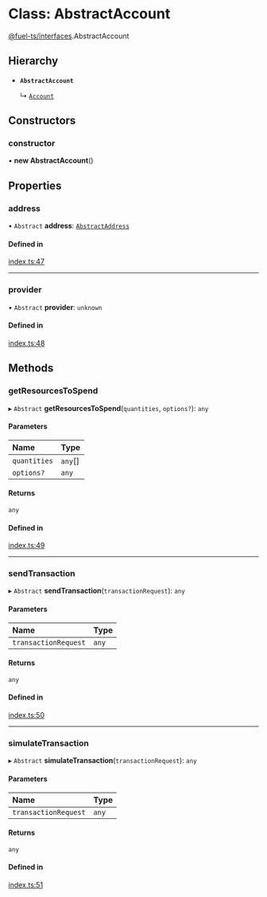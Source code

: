 # Class: AbstractAccount

[@fuel-ts/interfaces](/api/Interfaces/index.md).AbstractAccount

## Hierarchy

- **`AbstractAccount`**

  ↳ [`Account`](/api/Wallet/Account.md)

## Constructors

### constructor

• **new AbstractAccount**()

## Properties

### address

• `Abstract` **address**: [`AbstractAddress`](/api/Interfaces/AbstractAddress.md)

#### Defined in

[index.ts:47](https://github.com/FuelLabs/fuels-ts/blob/39f48277/packag/api/src/index.ts#L47)

___

### provider

• `Abstract` **provider**: `unknown`

#### Defined in

[index.ts:48](https://github.com/FuelLabs/fuels-ts/blob/39f48277/packag/api/src/index.ts#L48)

## Methods

### getResourcesToSpend

▸ `Abstract` **getResourcesToSpend**(`quantities`, `options?`): `any`

#### Parameters

| Name | Type |
| :------ | :------ |
| `quantities` | `any`[] |
| `options?` | `any` |

#### Returns

`any`

#### Defined in

[index.ts:49](https://github.com/FuelLabs/fuels-ts/blob/39f48277/packag/api/src/index.ts#L49)

___

### sendTransaction

▸ `Abstract` **sendTransaction**(`transactionRequest`): `any`

#### Parameters

| Name | Type |
| :------ | :------ |
| `transactionRequest` | `any` |

#### Returns

`any`

#### Defined in

[index.ts:50](https://github.com/FuelLabs/fuels-ts/blob/39f48277/packag/api/src/index.ts#L50)

___

### simulateTransaction

▸ `Abstract` **simulateTransaction**(`transactionRequest`): `any`

#### Parameters

| Name | Type |
| :------ | :------ |
| `transactionRequest` | `any` |

#### Returns

`any`

#### Defined in

[index.ts:51](https://github.com/FuelLabs/fuels-ts/blob/39f48277/packag/api/src/index.ts#L51)
